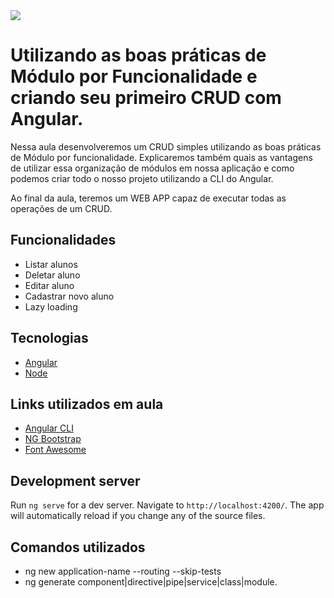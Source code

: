 <img src="https://storage.googleapis.com/golden-wind/experts-club/capa-github.svg" />

# Utilizando as boas práticas de Módulo por Funcionalidade e criando seu primeiro CRUD com Angular.

Nessa aula desenvolveremos um CRUD simples utilizando as boas práticas de Módulo por funcionalidade. Explicaremos também quais as vantagens de utilizar essa organização de módulos em nossa aplicação e como podemos criar todo o nosso projeto utilizando a CLI do Angular.

Ao final da aula, teremos um WEB APP capaz de executar todas as operações de um CRUD.

## Funcionalidades

- Listar alunos
- Deletar aluno
- Editar aluno
- Cadastrar novo aluno
- Lazy loading

## Tecnologias

- [Angular](https://angular.io/)
- [Node](https://nodejs.org/en/)

## Links utilizados em aula

- [Angular CLI](https://angular.io/cli)
- [NG Bootstrap](https://ng-bootstrap.github.io/#/home)
- [Font Awesome](https://fontawesome.com/)

## Development server

Run `ng serve` for a dev server. Navigate to `http://localhost:4200/`. The app will automatically reload if you change any of the source files.

## Comandos utilizados
- ng new application-name --routing --skip-tests
- ng generate component|directive|pipe|service|class|module.
